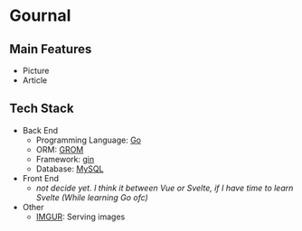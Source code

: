 # Gournal


## Main Features
* Picture
* Article

## Tech Stack
* Back End
  * Programming Language: [Go](https://golang.org/)
  * ORM: [GROM](https://gin-gonic.com/)
  * Framework: [gin](https://gin-gonic.com/)
  * Database: [MySQL](https://www.mysql.com/)
* Front End
  * _not decide yet. I think it between Vue or Svelte, if I have time to learn Svelte (While learning Go ofc)_
* Other
  * [IMGUR](https://imgur.com/): Serving images

